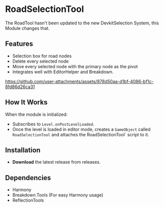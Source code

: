 # RoadSelectionTool

The RoadTool hasn't been updated to the new DevkitSelection System, this Module changes that.

## Features

- Selection box for road nodes
- Delete every selected node
- Move every selected node with the primary node as the pivot
- Integrates well with EditorHelper and Breakdown.

https://github.com/user-attachments/assets/878d50aa-d1bf-4086-bf1c-8fd86d26ca31

## How It Works

When the module is initialized:
- Subscribes to `Level.onPostLevelLoaded`.
- Once the level is loaded in editor mode, creates a `GameObject` called `RoadSelectionTool` and attaches the  RoadSelectionTool` script to it.

## Installation

- **Download** the latest release from releases. 

## Dependencies

- Harmony
- Breakdown.Tools (For easy Harmony usage)
- ReflectionTools
